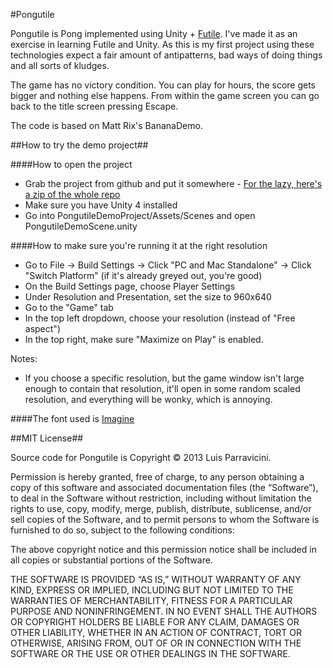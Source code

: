 #Pongutile

Pongutile is Pong implemented using Unity + [Futile](https://github.com/MattRix/Futile). I've made it as an exercise in learning Futile and Unity. As this is my first project using these technologies expect a fair amount of antipatterns, bad ways of doing things and all sorts of kludges.

The game has no victory condition. You can play for hours, the score gets bigger and nothing else happens. From within the game screen you can go back to the title screen pressing Escape.


The code is based on Matt Rix's BananaDemo.


##How to try the demo project##

####How to open the project

- Grab the project from github and put it somewhere - [For the lazy, here's a zip of the whole repo](https://github.com/luisparravicini/Pongutile/zipball/master)
- Make sure you have Unity 4 installed
- Go into PongutileDemoProject/Assets/Scenes and open PongutileDemoScene.unity

####How to make sure you're running it at the right resolution
- Go to File -> Build Settings -> Click "PC and Mac Standalone" -> Click "Switch Platform" (if it's already greyed out, you're good)
- On the Build Settings page, choose Player Settings
- Under Resolution and Presentation, set the size to 960x640
- Go to the "Game" tab 
- In the top left dropdown, choose your resolution (instead of "Free aspect")
- In the top right, make sure "Maximize on Play" is enabled.

Notes: 
- If you choose a specific resolution, but the game window isn't large enough to contain that resolution, it'll open in some random scaled resolution, and everything will be wonky, which is annoying. 

####The font used is [Imagine](http://www.dafont.com/es/imagine-font.font)

##MIT License##

Source code for Pongutile is Copyright © 2013 Luis Parravicini.

Permission is hereby granted, free of charge, to any person obtaining a copy of this software and associated documentation files (the “Software”), to deal in the Software without restriction, including without limitation the rights to use, copy, modify, merge, publish, distribute, sublicense, and/or sell copies of the Software, and to permit persons to whom the Software is furnished to do so, subject to the following conditions:

The above copyright notice and this permission notice shall be included in all copies or substantial portions of the Software.

THE SOFTWARE IS PROVIDED “AS IS,” WITHOUT WARRANTY OF ANY KIND, EXPRESS OR IMPLIED, INCLUDING BUT NOT LIMITED TO THE WARRANTIES OF MERCHANTABILITY, FITNESS FOR A PARTICULAR PURPOSE AND NONINFRINGEMENT. IN NO EVENT SHALL THE AUTHORS OR COPYRIGHT HOLDERS BE LIABLE FOR ANY CLAIM, DAMAGES OR OTHER LIABILITY, WHETHER IN AN ACTION OF CONTRACT, TORT OR OTHERWISE, ARISING FROM, OUT OF OR IN CONNECTION WITH THE SOFTWARE OR THE USE OR OTHER DEALINGS IN THE SOFTWARE.

